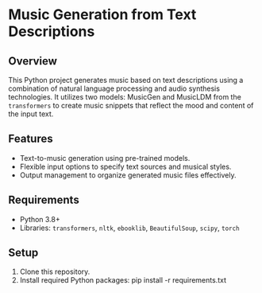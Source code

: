 # Music Generation from Text Descriptions

## Overview
This Python project generates music based on text descriptions using a combination of natural language processing and audio synthesis technologies. 
It utilizes two models: MusicGen and MusicLDM from the `transformers` to create music snippets that reflect the mood and content of the input text.

## Features
- Text-to-music generation using pre-trained models.
- Flexible input options to specify text sources and musical styles.
- Output management to organize generated music files effectively.

## Requirements
- Python 3.8+
- Libraries: `transformers`, `nltk`, `ebooklib`, `BeautifulSoup`, `scipy`, `torch`

## Setup
1. Clone this repository.
2. Install required Python packages:
   pip install -r requirements.txt
